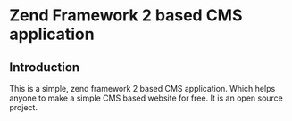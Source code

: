 Zend Framework 2 based CMS application 
=======================

Introduction
------------
This is a simple, zend framework 2 based CMS application. Which helps anyone to make a simple CMS based website for free. It is an open source project.


